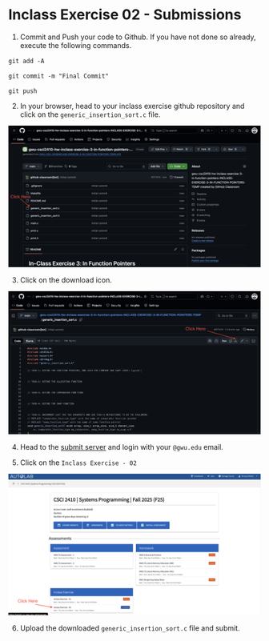 # Inclass Exercise 02 - Submissions

1. Commit and Push your code to Github. If you have not done so already, execute the following commands. 

```shell
git add -A
```

```shell
git commit -m "Final Commit"
```

```shell
git push
```

2. In your browser, head to your inclass exercise github repository and click on the `generic_insertion_sort.c` file. 

![](./img/inclass02-01.png)

3. Click on the download icon. 

![](./img/inclass02-02.png)

4. Head to the [submit server](https://submit.cs.seas.gwu.edu/courses/csci2410f25/assessments) and login with your `@gwu.edu` email. 

5. Click on the `Inclass Exercise - 02`

![](./img/inclass02-03.png)

6. Upload the downloaded `generic_insertion_sort.c` file and submit. 
